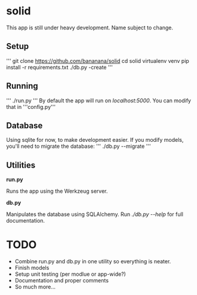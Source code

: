 # solid

This app is still under heavy development. Name subject to change.

## Setup
'''
git clone https://github.com/bananana/solid
cd solid
virtualenv venv
pip install -r requirements.txt
./db.py -create
'''

## Running
'''
./run.py
'''
By default the app will run on *localhost:5000*. You can modify that in '''config.py'''

## Database
Using sqlite for now, to make development easier. If you modify models, you'll need to migrate the database:
'''
./db.py --migrate
'''

## Utilities
**run.py**

Runs the app using the Werkzeug server.

**db.py**

Manipulates the database using SQLAlchemy. Run *./db.py --help* for full documentation.

# TODO
* Combine run.py and db.py in one utility so everything is neater.
* Finish models
* Setup unit testing (per modlue or app-wide?)
* Documentation and proper comments
* So much more...
